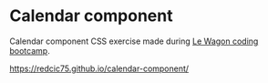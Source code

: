 # Calendar component
Calendar component CSS exercise made during [Le Wagon coding bootcamp](https://www.lewagon.com/).

https://redcic75.github.io/calendar-component/
